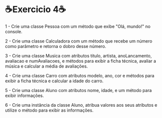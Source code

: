 <h1>☕Exercicio 4☕</h1>

1 - Crie uma classe Pessoa com um método que exibe "Olá, mundo!" no console.

2 - Crie uma classe Calculadora com um método que recebe um número como parâmetro
e retorna o dobro desse número.

3 - Crie uma classe Musica com atributos titulo, artista, anoLancamento, avaliacao
e numAvaliacoes, e métodos para exibir a ficha técnica, avaliar a música e 
calcular a média de avaliações.

4 - Crie uma classe Carro com atributos modelo, ano, cor e métodos para exibir a ficha
técnica e calcular a idade do carro.

5 - Crie uma classe Aluno com atributos nome, idade, e um método para exibir informações.

6 - Crie uma instância da classe Aluno, atribua valores aos seus atributos e utilize o
método para exibir as informações.
